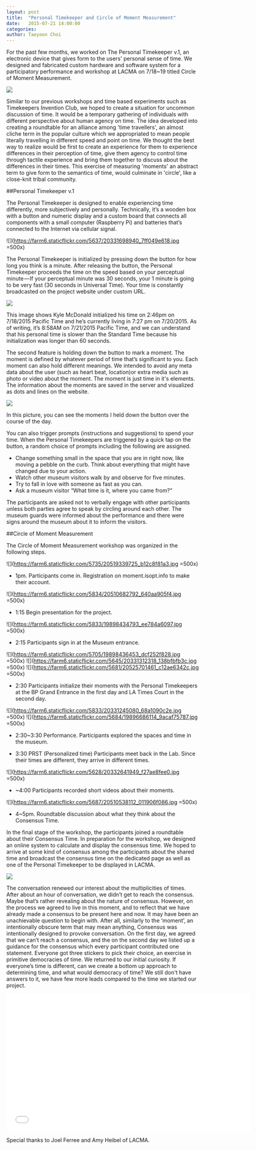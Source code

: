 ```yaml
---
layout: post
title:  "Personal Timekeeper and Circle of Moment Measurement"
date:   2015-07-21 14:00:00
categories:
author: Taeyoon Choi
---
```


For the past few months, we worked on The Personal Timekeeper v.1, an electronic device that gives form to the users' personal sense of time. We designed and fabricated custom hardware and software system for a participatory performance and workshop at LACMA on 7/18~19 titled Circle of Moment Measurement.


![](https://farm6.staticflickr.com/5711/20510940472_346c61ce83.jpg)

Similar to our previous workshops and time based experiments such as Timekeepers Invention Club, we hoped to create a situation for uncommon discussion of time. It would be a temporary gathering of individuals with different perspective about human agency on time. The idea developed into creating a roundtable for an alliance among 'time travellers', an almost cliche term in the popular culture which we appropriated to mean people literally travelling in different speed and point on time. We thought the best way to realize would be first to create an experience for them to experience differences in their perception of time, give them agency to control time through tactile experience and bring them together to discuss about the differences in their times. This exercise of measuring 'moments' an abstract term to give form to the semantics of time, would culminate in 'circle', like a close-knit tribal community.


##Personal Timekeeper v.1

The Personal Timekeeper is designed to enable experiencing time differently, more subjectively and personally. Technically, it’s a wooden box with a button and numeric display and a custom board that connects all components with a small computer (Raspberry Pi) and batteries that’s connected to the Internet via cellular signal.

![](https://farm6.staticflickr.com/5637/20331698940_7ff049e618.jpg =500x)

The Personal Timekeeper is initialized by pressing down the button for how long you think is a minute. After releasing the button, the Personal Timekeeper proceeds the time on the speed based on your perceptual minute — If your perceptual minute was 30 seconds, your 1 minute is going to be very fast (30 seconds in Universal Time). Your time is constantly broadcasted on the project website under custom URL.

![](https://farm6.staticflickr.com/5756/20519806155_5bc1139b72.jpg)

This image shows Kyle McDonald initialized his time on 2:46pm on 7/18/2015 Pacific Time and he’s currently living in 7:27 pm on 7/20/2015. As of writing, it’s 8:58AM on 7/21/2015 Pacific Time, and we can understand that his personal time is slower than the Standard Time because his initialization was longer than 60 seconds.

The second feature is holding down the button to mark a moment. The moment is defined by whatever period of time that’s significant to you. Each moment can also hold different meanings. We intended to avoid any meta data about the user (such as heart beat, location)or extra media such as photo or video about the moment. The moment is just time in it's elements. The information about the moments are saved in the server and visualized as dots and lines on the website.

![](https://farm6.staticflickr.com/5756/20519806155_5bc1139b72.jpg)

In this picture, you can see the moments I held down the button over the course of the day.

You can also trigger prompts (instructions and suggestions) to spend your time. When the Personal Timekeepers are triggered by a quick tap on the button, a random choice of prompts including the following are assigned.

- Change something small in the space that you are in right now, like moving a pebble on the curb. Think about everything that might have changed due to your action.
- Watch other museum visitors walk by and observe for five minutes.
- Try to fall in love with someone as fast as you can.
- Ask a museum visitor “What time is it, where you came from?”

The participants are asked not to verbally engage with other participants unless both parties agree to speak by circling around each other. The museum guards were informed about the performance and there were signs around the museum about it to inform the visitors.

##Circle of Moment Measurement



The Circle of Moment Measurement workshop was organized in the following steps.

![](https://farm6.staticflickr.com/5735/20519339725_b12c8f81a3.jpg =500x)

- 1pm. Participants come in. Registration on moment.isopt.info to make their account.

![](https://farm6.staticflickr.com/5834/20510682792_640aa905f4.jpg =500x)

- 1:15 Begin presentation for the project.

![](https://farm6.staticflickr.com/5833/19898434793_ee784a6097.jpg =500x)

- 2:15 Participants sign in at the Museum entrance.

![](https://farm6.staticflickr.com/5705/19898436453_dcf252f828.jpg =500x)
![](https://farm6.staticflickr.com/5645/20331312318_138bfbfb3c.jpg =500x)
![](https://farm6.staticflickr.com/5681/20525701461_c12ae6342c.jpg =500x)

- 2:30 Participants initialize their moments with the Personal Timekeepers at the BP Grand Entrance in the first day and LA Times Court in the second day.

![](https://farm6.staticflickr.com/5833/20331245080_68a1090c2e.jpg =500x)
![](https://farm6.staticflickr.com/5684/19896686114_9acaf75787.jpg =500x)

- 2:30~3:30 Performance. Participants explored the spaces and time in the museum.

- 3:30 PRST (Personalized time) Participants meet back in the Lab. Since their times are different, they arrive in different times.

![](https://farm6.staticflickr.com/5628/20332641949_f27ae8fee0.jpg =500x)

- ~4:00 Participants recorded short videos about their moments.

![](https://farm6.staticflickr.com/5687/20510538112_011906f086.jpg =500x)

- 4~5pm. Roundtable discussion about what they think about the Consensus Time.

In the final stage of the workshop, the participants joined a roundtable about their Consensus Time. In preparation for the workshop, we designed an online system to calculate and display the consensus time. We hoped to arrive at some kind of consensus among the participants about the shared time and broadcast the consensus time on the dedicated page as well as one of the Personal Timekeeper to be displayed in LACMA.

![](https://farm6.staticflickr.com/5776/20493557966_822e2c2b2e.jpg)

The conversation renewed our interest about the multiplicities of times. After about an hour of conversation, we didn’t get to reach the consensus. Maybe that’s rather revealing about the nature of consensus. However, on the process we agreed to live in this moment, and to reflect that we have already made a consensus to be present here and now. It may have been an unachievable question to begin with. After all, similarly to the ‘moment’, an intentionally obscure term that may mean anything, Consensus was intentionally designed to provoke conversation. On the first day, we agreed that we can’t reach a consensus, and the on the second day we listed up a guidance for the consensus which every participant contributed one statement. Everyone got three stickers to pick their choice, an exercise in primitive democracies of time. We returned to our initial curiosity. If everyone’s time is different, can we create a bottom up approach to determining time, and what would democracy of time? We still don't have answers to it, we have few more leads compared to the time we started our project.


<iframe width="640" height="360" src="//www.youtube.com/embed/YF_W7o2YfyA
" frameborder="0" allowfullscreen></iframe>


Special thanks to Joel Ferree and Amy Heibel of LACMA.
